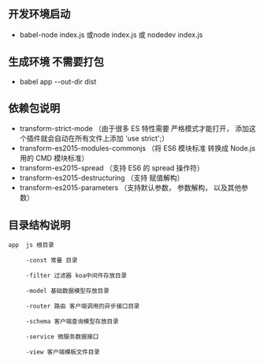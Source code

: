 ## 开发环境启动
- babel-node index.js 或node index.js 或 nodedev index.js

## 生成环境 不需要打包
- babel app --out-dir dist 

## 依赖包说明
- transform-strict-mode （由于很多 ES 特性需要 严格模式才能打开， 添加这个插件就会自动在所有文件上添加 'use strict';）
- transform-es2015-modules-commonjs （将 ES6 模块标准 转换成 Node.js 用的 CMD 模块标准）
- transform-es2015-spread （支持 ES6 的 spread 操作符）
- transform-es2015-destructuring （支持 赋值解构）
- transform-es2015-parameters （支持默认参数， 参数解构， 以及其他参数）

## 目录结构说明

	app  js 根目录
	
		 -const 常量 目录
		
		 -filter 过滤器 koa中间件存放目录
		
		 -model 基础数据模型存放目录
		
		 -router 路由 客户端调用的异步接口目录

         -schema 客户端查询模型存放目录
		
		 -service 微服务数据接口
		 
		 -view 客户端模板文件目录